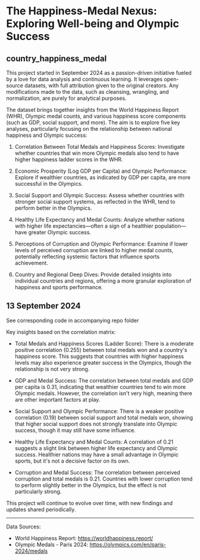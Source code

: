 # The Happiness-Medal Nexus: Exploring Well-being and Olympic Success
## country_happiness_medal

This project started in September 2024 as a passion-driven initiative fueled by a love for data analysis and continuous learning. It leverages open-source datasets, with full attribution given to the original creators. Any modifications made to the data, such as cleansing, wrangling, and normalization, are purely for analytical purposes.

The dataset brings together insights from the World Happiness Report (WHR), Olympic medal counts, and various happiness score components (such as GDP, social support, and more). The aim is to explore five key analyses, particularly focusing on the relationship between national happiness and Olympic success:

1. Correlation Between Total Medals and Happiness Scores: Investigate whether countries that win more Olympic medals also tend to have higher happiness ladder scores in the WHR.

2. Economic Prosperity (Log GDP per Capita) and Olympic Performance: Explore if wealthier countries, as indicated by GDP per capita, are more successful in the Olympics.

3. Social Support and Olympic Success: Assess whether countries with stronger social support systems, as reflected in the WHR, tend to perform better in the Olympics.

4. Healthy Life Expectancy and Medal Counts: Analyze whether nations with higher life expectancies—often a sign of a healthier population—have greater Olympic success.

5. Perceptions of Corruption and Olympic Performance: Examine if lower levels of perceived corruption are linked to higher medal counts, potentially reflecting systemic factors that influence sports achievement.

6. Country and Regional Deep Dives: Provide detailed insights into individual countries and regions, offering a more granular exploration of happiness and sports performance.

## 13 September 2024

See corresponding code in accompanying repo folder

Key insights based on the correlation matrix:

- Total Medals and Happiness Scores (Ladder Score): There is a moderate positive correlation (0.255) between total medals won and a country's happiness score. This suggests that countries with higher happiness levels may also experience greater success in the Olympics, though the relationship is not very strong.

- GDP and Medal Success: The correlation between total medals and GDP per capita is 0.31, indicating that wealthier countries tend to win more Olympic medals. However, the correlation isn't very high, meaning there are other important factors at play.

- Social Support and Olympic Performance: There is a weaker positive correlation (0.19) between social support and total medals won, showing that higher social support does not strongly translate into Olympic success, though it may still have some influence.

- Healthy Life Expectancy and Medal Counts: A correlation of 0.21 suggests a slight link between higher life expectancy and Olympic success. Healthier nations may have a small advantage in Olympic sports, but it's not a decisive factor on its own.

- Corruption and Medal Success: The correlation between perceived corruption and total medals is 0.21. Countries with lower corruption tend to perform slightly better in the Olympics, but the effect is not particularly strong.


This project will continue to evolve over time, with new findings and updates shared periodically.

---

Data Sources:  
- World Happiness Report: https://worldhappiness.report/  
- Olympic Medals - Paris 2024: https://olympics.com/en/paris-2024/medals
